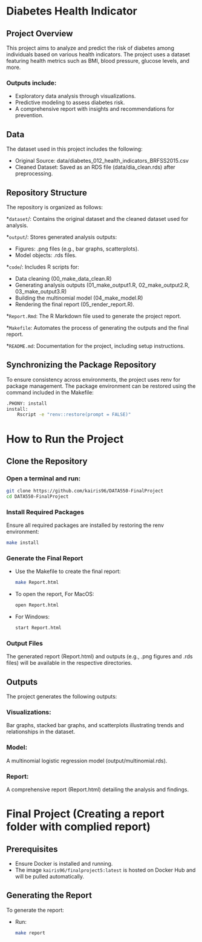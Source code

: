 # Diabetes Health Indicator

## Project Overview

This project aims to analyze and predict the risk of diabetes among individuals based on various health indicators. 
The project uses a dataset featuring health metrics such as BMI, blood pressure, glucose levels, and more. 

### Outputs include:
- Exploratory data analysis through visualizations.
- Predictive modeling to assess diabetes risk.
- A comprehensive report with insights and recommendations for prevention.

## Data
The dataset used in this project includes the following:

- Original Source: data/diabetes_012_health_indicators_BRFSS2015.csv
- Cleaned Dataset: Saved as an RDS file (data/dia_clean.rds) after preprocessing.

## Repository Structure

The repository is organized as follows:

*`dataset`/: Contains the original dataset and the cleaned dataset used for analysis.

*`output`/: Stores generated analysis outputs:
- Figures: .png files (e.g., bar graphs, scatterplots).
- Model objects: .rds files.

*`code`/: Includes R scripts for:
- Data cleaning (00_make_data_clean.R)
- Generating analysis outputs (01_make_output1.R, 02_make_output2.R, 03_make_output3.R)
- Building the multinomial model (04_make_model.R)
- Rendering the final report (05_render_report.R).

*`Report.Rmd`: The R Markdown file used to generate the project report.

*`Makefile`: Automates the process of generating the outputs and the final report.

*`README.md`: Documentation for the project, including setup instructions.

## Synchronizing the Package Repository

To ensure consistency across environments, the project uses renv for package management. The package environment can be restored using the command included in the Makefile:
```bash
.PHONY: install
install:
	Rscript -e "renv::restore(prompt = FALSE)"
```

# How to Run the Project

## Clone the Repository

### Open a terminal and run:
  ```bash
  git clone https://github.com/kairis96/DATA550-FinalProject
  cd DATA550-FinalProject
  ```

### Install Required Packages
Ensure all required packages are installed by restoring the renv environment:
  ```bash
  make install
  ```
  
### Generate the Final Report
- Use the Makefile to create the final report:
  ```bash
  make Report.html
  ```
  
- To open the report, For MacOS:
  ```bash
  open Report.html
  ```

- For Windows:
  ```bash
  start Report.html
  ```

### Output Files
The generated report (Report.html) and outputs (e.g., .png figures and .rds files) will be available in the respective directories.

## Outputs

The project generates the following outputs:

### Visualizations:
Bar graphs, stacked bar graphs, and scatterplots illustrating trends and relationships in the dataset.
### Model:
A multinomial logistic regression model (output/multinomial.rds).
### Report:
A comprehensive report (Report.html) detailing the analysis and findings.

# Final Project (Creating a report folder with complied report)

## Prerequisites
- Ensure Docker is installed and running.
- The image `kairis96/finalproject5:latest` is hosted on Docker Hub and will be pulled automatically.

## Generating the Report
To generate the report:
- Run:
   ```bash
   make report
   ```
